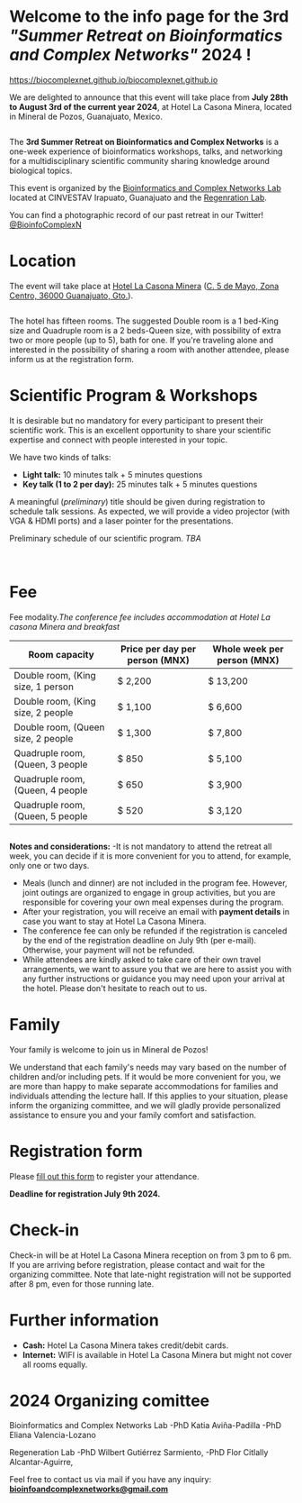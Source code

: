 # Welcome to the info page for the 3rd *"Summer Retreat on Bioinformatics and Complex Networks"* 2024 !
https://biocomplexnet.github.io/biocomplexnet.github.io

We are delighted to announce that this event will take place from **July 28th to August 3rd of the current year 2024**, at Hotel La Casona Minera, located in Mineral de Pozos, Guanajuato, Mexico.

<img src="Imgs/1_3rd Summer Camp.png" class="img-responsive" alt="">

The **3rd Summer Retreat on Bioinformatics and Complex Networks** is a one-week experience of bioinformatics workshops, talks, and networking for a multidisciplinary scientific community sharing knowledge around biological topics.

This event is organized by the [Bioinformatics and Complex Networks Lab](https://portal.cinvestav.mx/ira/investigacion/directorio-de-investigacion/dra-maribel-hern225ndez-rosales) located at CINVESTAV Irapuato, Guanajuato and the [Regenration Lab](http://varelab.lavis.unam.mx). 

You can find a photographic record of our past retreat in our Twitter! [@BioinfoComplexN](https://twitter.com/BioinfoComplexN)

# Location

The event will take place at [Hotel La Casona Minera](https://lacasonahotel.com/) ([C. 5 de Mayo, Zona Centro, 36000 Guanajuato, Gto.](https://maps.app.goo.gl/oMv2D1HGpW67FeMDA)).

<img src="Imgs/2_3rd Summer Camp.png" class="img-responsive" alt="">

The hotel has fifteen rooms. The suggested Double room is a 1 bed-King size and  Quadruple room is a 2 beds-Queen size, with possibility of extra two or more people (up to 5), bath for one. If you're traveling alone and interested in the possibility of sharing a room with another attendee, please inform us at the registration form.

# Scientific Program & Workshops

It is desirable but no mandatory for every participant to present their scientific work. This is an excellent opportunity to share your scientific expertise and connect with people interested in your topic.

We have two kinds of talks: 

- **Light talk:** 10 minutes talk + 5 minutes questions
- **Key talk (1 to 2 per day):** 25 minutes talk + 5 minutes questions 

A meaningful (*preliminary*) title should be given during registration to schedule talk sessions. As expected, we will provide a video projector (with VGA & HDMI ports) and a laser pointer for the presentations. 

Preliminary schedule of our scientific program. *TBA*

<img src="Imgs/schedule.png" class="img-responsive" alt="">

<img src="Imgs/talks.png" class="img-responsive" alt=""> 

# Fee
Fee modality.*The conference fee includes accommodation at Hotel La casona Minera and breakfast*

| Room capacity                        | Price per day per person (MNX) | Whole week per person (MNX) |
| ----------------------               | -------------------------------| --------------------------- |
| Double room, (King size, 1 person                | $ 2,200                         | $ 13,200                    |
| Double room, (King size, 2 people                | $ 1,100                         | $ 6,600                     |
| Double room, (Queen size, 2 people                | $ 1,300                         | $ 7,800                     |
| Quadruple room, (Queen, 3 people             | $ 850                         | $ 5,100                     |
| Quadruple room, (Queen, 4 people             | $ 650                           | $ 3,900                     |
| Quadruple room, (Queen, 5 people             | $ 520                           | $ 3,120                     |


<img src="Imgs/3_3rd Summer Camp.png" class="img-responsive" alt="">

**Notes and considerations:** 
-It is not mandatory to attend the retreat all week, you can decide if it is more convenient for you to attend, for example, only one or two days.
- Meals (lunch and dinner) are not included in the program fee. However, joint outings are organized to engage in group activities, but you are responsible for covering your own meal expenses during the program.
- After your registration, you will receive an email with **payment details** in case you want to stay at Hotel La Casona Minera. 
- The conference fee can only be refunded if the registration is canceled by the end of the registration deadline on July 9th (per e-mail). Otherwise, your payment will not be refunded.
- While attendees are kindly asked to take care of their own travel arrangements, we want to assure you that we are here to assist you with any further instructions or guidance you may need upon your arrival at the hotel. Please don't hesitate to reach out to us.

# Family

Your family is welcome to join us in Mineral de Pozos! 

We understand that each family's needs may vary based on the number of children and/or including pets. If it would be more convenient for you, we are more than happy to make separate accommodations for families and individuals attending the lecture hall. If this applies to your situation, please inform the organizing committee, and we will gladly provide personalized assistance to ensure you and your family comfort and satisfaction.

# Registration form

Please [fill out this form](https://docs.google.com/forms/d/1nxQhFYKsHHbI6D79y58BdpDmJk9jXzfjUHP9NIx5BBU/edit?ts=6478dd40) to register your attendance. 

**Deadline for registration July 9th 2024.**

# Check-in

Check-in will be at Hotel La Casona Minera reception on from 3 pm to 6 pm. If you are arriving before registration, please contact and wait for the organizing committee. Note that late-night registration will not be supported after 8 pm, even for those running late. 

# Further information

- **Cash:**  Hotel La Casona Minera takes credit/debit cards. 
- **Internet:** WIFI is available in Hotel La Casona Minera but might not cover all rooms equally.

# 2024 Organizing comittee

Bioinformatics and Complex Networks Lab
-PhD Katia Aviña-Padilla 
-PhD Eliana Valencia-Lozano 

Regeneration Lab
-PhD Wilbert Gutiérrez Sarmiento,
-PhD Flor Citlally Alcantar-Aguirre,

Feel free to contact us via mail if you have any inquiry: **bioinfoandcomplexnetworks@gmail.com**

<img src="Imgs/4_3rd Summer Camp.png" class="img-responsive" alt="">
